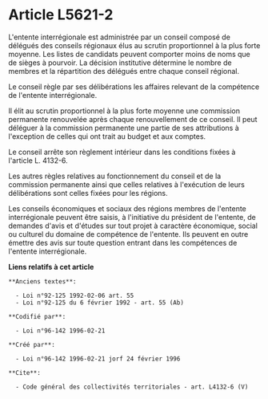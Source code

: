 # Article L5621-2

L'entente interrégionale est administrée par un conseil composé de délégués des conseils régionaux élus au scrutin
proportionnel à la plus forte moyenne. Les listes de candidats peuvent comporter moins de noms que de sièges à pourvoir. La
décision institutive détermine le nombre de membres et la répartition des délégués entre chaque conseil régional. 

Le conseil règle par ses délibérations les affaires relevant de la compétence de l'entente interrégionale. 

Il élit au scrutin proportionnel à la plus forte moyenne une commission permanente renouvelée après chaque renouvellement de
ce conseil. Il peut déléguer à la commission permanente une partie de ses attributions à l'exception de celles qui ont trait
au budget et aux comptes. 

Le conseil arrête son règlement intérieur dans les conditions fixées à l'article L. 4132-6. 

Les autres règles relatives au fonctionnement du conseil et de la commission permanente ainsi que celles relatives à
l'exécution de leurs délibérations sont celles fixées pour les régions. 

Les conseils économiques et sociaux des régions membres de l'entente interrégionale peuvent être saisis, à l'initiative du
président de l'entente, de demandes d'avis et d'études sur tout projet à caractère économique, social ou culturel du domaine
de compétence de l'entente. Ils peuvent en outre émettre des avis sur toute question entrant dans les compétences de
l'entente interrégionale.

**Liens relatifs à cet article**

	**Anciens textes**:

	  - Loi n°92-125 1992-02-06 art. 55
	  - Loi n°92-125 du 6 février 1992 - art. 55 (Ab)

	**Codifié par**:

	  - Loi n°96-142 1996-02-21

	**Créé par**:

	  - Loi n°96-142 1996-02-21 jorf 24 février 1996

	**Cite**:

	  - Code général des collectivités territoriales - art. L4132-6 (V)
